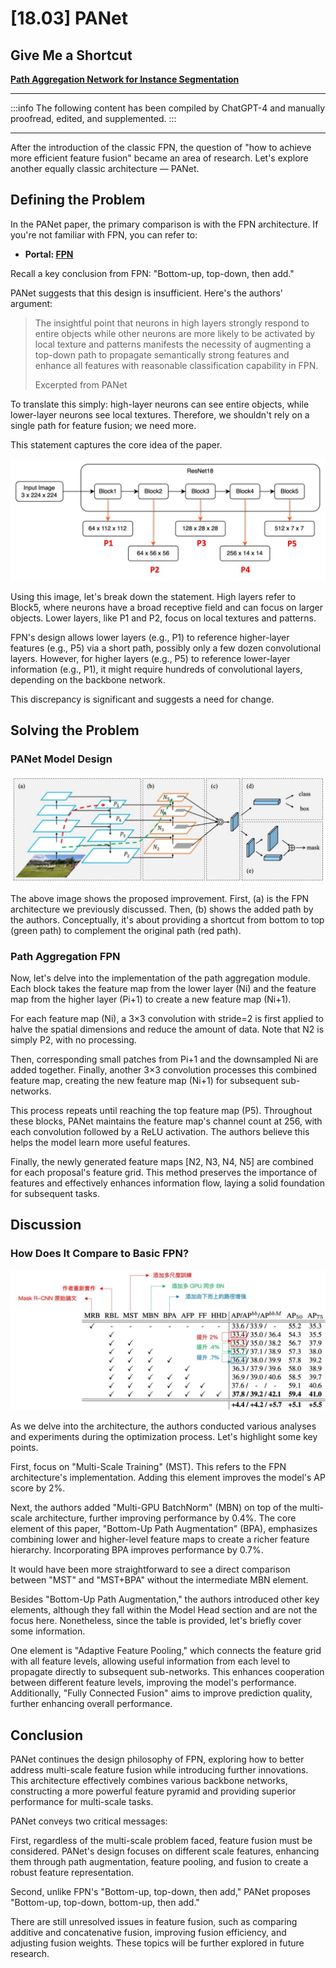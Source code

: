 # [18.03] PANet

## Give Me a Shortcut

**[Path Aggregation Network for Instance Segmentation](https://arxiv.org/abs/1803.01534v4)**

---

:::info
The following content has been compiled by ChatGPT-4 and manually proofread, edited, and supplemented.
:::

---

After the introduction of the classic FPN, the question of "how to achieve more efficient feature fusion" became an area of research. Let's explore another equally classic architecture — PANet.

## Defining the Problem

In the PANet paper, the primary comparison is with the FPN architecture. If you're not familiar with FPN, you can refer to:

- **Portal: [FPN](../1612-fpn/index.md)**

Recall a key conclusion from FPN: "Bottom-up, top-down, then add."

PANet suggests that this design is insufficient. Here's the authors' argument:

> The insightful point that neurons in high layers strongly respond to entire objects while other neurons are more likely to be activated by local texture and patterns manifests the necessity of augmenting a top-down path to propagate semantically strong features and enhance all features with reasonable classification capability in FPN.
>
> Excerpted from PANet

To translate this simply: high-layer neurons can see entire objects, while lower-layer neurons see local textures. Therefore, we shouldn't rely on a single path for feature fusion; we need more.

This statement captures the core idea of the paper.

![panet_1](./img/fpn_2.jpg)

Using this image, let's break down the statement. High layers refer to Block5, where neurons have a broad receptive field and can focus on larger objects. Lower layers, like P1 and P2, focus on local textures and patterns.

FPN's design allows lower layers (e.g., P1) to reference higher-layer features (e.g., P5) via a short path, possibly only a few dozen convolutional layers. However, for higher layers (e.g., P5) to reference lower-layer information (e.g., P1), it might require hundreds of convolutional layers, depending on the backbone network.

This discrepancy is significant and suggests a need for change.

## Solving the Problem

### PANet Model Design

![panet_2](./img/panet_2.jpg)

The above image shows the proposed improvement. First, (a) is the FPN architecture we previously discussed. Then, (b) shows the added path by the authors. Conceptually, it's about providing a shortcut from bottom to top (green path) to complement the original path (red path).

### Path Aggregation FPN

Now, let's delve into the implementation of the path aggregation module. Each block takes the feature map from the lower layer (Ni) and the feature map from the higher layer (Pi+1) to create a new feature map (Ni+1).

For each feature map (Ni), a 3×3 convolution with stride=2 is first applied to halve the spatial dimensions and reduce the amount of data. Note that N2 is simply P2, with no processing.

Then, corresponding small patches from Pi+1 and the downsampled Ni are added together. Finally, another 3×3 convolution processes this combined feature map, creating the new feature map (Ni+1) for subsequent sub-networks.

This process repeats until reaching the top feature map (P5). Throughout these blocks, PANet maintains the feature map's channel count at 256, with each convolution followed by a ReLU activation. The authors believe this helps the model learn more useful features.

Finally, the newly generated feature maps [N2, N3, N4, N5] are combined for each proposal's feature grid. This method preserves the importance of features and effectively enhances information flow, laying a solid foundation for subsequent tasks.

## Discussion

### How Does It Compare to Basic FPN?

![panet_3](./img/panet_3.jpg)

As we delve into the architecture, the authors conducted various analyses and experiments during the optimization process. Let's highlight some key points.

First, focus on "Multi-Scale Training" (MST). This refers to the FPN architecture's implementation. Adding this element improves the model's AP score by 2%.

Next, the authors added "Multi-GPU BatchNorm" (MBN) on top of the multi-scale architecture, further improving performance by 0.4%. The core element of this paper, "Bottom-Up Path Augmentation" (BPA), emphasizes combining lower and higher-level feature maps to create a richer feature hierarchy. Incorporating BPA improves performance by 0.7%.

It would have been more straightforward to see a direct comparison between "MST" and "MST+BPA" without the intermediate MBN element.

Besides "Bottom-Up Path Augmentation," the authors introduced other key elements, although they fall within the Model Head section and are not the focus here. Nonetheless, since the table is provided, let's briefly cover some information.

One element is "Adaptive Feature Pooling," which connects the feature grid with all feature levels, allowing useful information from each level to propagate directly to subsequent sub-networks. This enhances cooperation between different feature levels, improving the model's performance. Additionally, "Fully Connected Fusion" aims to improve prediction quality, further enhancing overall performance.

## Conclusion

PANet continues the design philosophy of FPN, exploring how to better address multi-scale feature fusion while introducing further innovations. This architecture effectively combines various backbone networks, constructing a more powerful feature pyramid and providing superior performance for multi-scale tasks.

PANet conveys two critical messages:

First, regardless of the multi-scale problem faced, feature fusion must be considered. PANet's design focuses on different scale features, enhancing them through path augmentation, feature pooling, and fusion to create a robust feature representation.

Second, unlike FPN's "Bottom-up, top-down, then add," PANet proposes "Bottom-up, top-down, bottom-up, then add."

There are still unresolved issues in feature fusion, such as comparing additive and concatenative fusion, improving fusion efficiency, and adjusting fusion weights. These topics will be further explored in future research.

